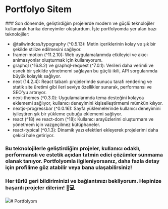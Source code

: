 # Portfolyo Sitem


### Son dönemde, geliştirdiğim projelerde modern ve güçlü teknolojiler kullanarak harika deneyimler oluşturdum. İşte portfolyomda yer alan bazı teknolojiler:

- @tailwindcss/typography (^0.5.13): Metin içeriklerinin kolay ve şık bir şekilde stilize edilmesini sağlıyor.
- framer-motion (^11.2.10): Web uygulamalarımda etkileyici ve akıcı animasyonlar oluşturmak için kullanıyorum.
- graphql (^16.8.2) ve graphql-request (^7.0.1): Verileri daha verimli ve esnek bir şekilde yönetmemi sağlayan bu güçlü ikili, API sorgularımda büyük kolaylık sağlıyor.
- next (14.2.4): React tabanlı projelerimde sunucu tarafı rendering ve statik site üretimi gibi ileri seviye özellikler sunarak, performansı ve SEO'yu artırıyor.
- next-themes (^0.3.0): Uygulamalarımda tema desteğini kolayca eklememi sağlıyor, kullanıcı deneyimini kişiselleştirmemi mümkün kılıyor.
- nextjs-progressbar (^0.0.16): Sayfa yüklemelerinde kullanıcı deneyimini iyileştiren şık bir yükleme çubuğu eklememi sağlıyor.
- react (^18) ve react-dom (^18): Kullanıcı arayüzlerimi oluşturmam ve yönetmem için vazgeçilmez kütüphaneler.
- react-typical (^0.1.3): Dinamik yazı efektleri ekleyerek projelerimi daha çekici hale getiriyor.

### Bu teknolojilerle geliştirdiğim projeler, kullanıcı odaklı, performanslı ve estetik açıdan tatmin edici çözümler sunmama olanak tanıyor. Portfolyomla ilgileniyorsanız, daha fazla detay için profilime göz atabilir veya bana ulaşabilirsiniz!

### Her türlü geri bildiriminizi ve bağlantınızı bekliyorum. Hepinize başarılı projeler dilerim! 🚀💻


<img src="portfolyo.gif" /># Portfolyom
